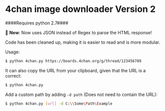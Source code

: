 4chan image downloader Version 2
======================

####Requires python 2.7####

:tada: **New**: Now uses JSON instead of Regex to parse the HTML response!

Code has been cleaned up, making it is easier to read and is more modular.

Usage:
```sh
$ python 4chan.py https://boards.4chan.org/g/thread/123456789
```

It can also copy the URL from your clipboard, given that the URL is a correct:

```sh
$ python 4chan.py
```

Add a custom path by adding `-d path` (Does not need to contain the URL):

```sh
$ python 4chan.py [url] -d C:\\Some\Path\Example
```
